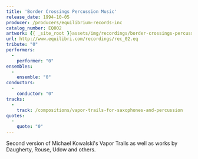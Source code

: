 ```yaml
---
title: 'Border Crossings Percussion Music'
release_date: 1994-10-05
producer: /producers/equilibrium-records-inc
catalog_number: EQ002
artwork: {{ _site_root }}assets/img/recordings/border-crossings-percussion-music.jpg
url: http://www.equilibri.com/recordings/rec_02.eq
tribute: "0"
performers: 
  -
    performer: "0"
ensembles: 
  -
    ensemble: "0"
conductors: 
  -
    conductor: "0"
tracks: 
  -
    track: /compositions/vapor-trails-for-saxophones-and-percussion
quotes: 
  -
    quote: "0"
---
```

Second version of Michael Kowalski's Vapor Trails as well as works by Daugherty, Rouse, Udow and others.